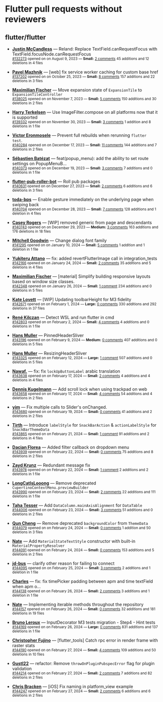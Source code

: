 # Flutter pull requests without reviewers

## flutter/flutter

* **[Justin McCandless](https://github.com/justinmc)** &mdash; Reland: Replace TextField.canRequestFocus with TextField.focusNode.canRequestFocus<br />
    <sub>[#132273](https://github.com/flutter/flutter/pull/132273) opened on on August 9, 2023 &mdash; **Small:** [2 comments](https://github.com/flutter/flutter/pull/132273) 45 additions and 12 deletions in 4 files</sub><br />

* **[Pavel Mazhnik](https://github.com/p-mazhnik)** &mdash; [web] fix service worker caching for custom base href<br />
    <sub>[#137202](https://github.com/flutter/flutter/pull/137202) opened on on October 25, 2023 &mdash; **Small:** [8 comments](https://github.com/flutter/flutter/pull/137202) 157 additions and 22 deletions in 3 files</sub><br />

* **[Maximilian Fischer](https://github.com/fischerscode)** &mdash; Move expansion state of `ExpansionTile` to `ExpansionTileController`<br />
    <sub>[#138025](https://github.com/flutter/flutter/pull/138025) opened on on November 7, 2023 &mdash; **Small:** [5 comments](https://github.com/flutter/flutter/pull/138025) 150 additions and 30 deletions in 2 files</sub><br />

* **[Harry Terkelsen](https://github.com/harryterkelsen)** &mdash; Use ImageFilter.compose on all platforms now that it is supported<br />
    <sub>[#139332](https://github.com/flutter/flutter/pull/139332) opened on on November 30, 2023 &mdash; **Small:** [3 comments](https://github.com/flutter/flutter/pull/139332) 1 addition and 8 deletions in 1 file</sub><br />

* **[Victor Eronmosele](https://github.com/victoreronmosele)** &mdash; Prevent full rebuilds when rerunning `flutter test`.<br />
    <sub>[#140284](https://github.com/flutter/flutter/pull/140284) opened on on December 17, 2023 &mdash; **Small:** [11 comments](https://github.com/flutter/flutter/pull/140284) 144 additions and 7 deletions in 2 files</sub><br />

* **[Sébastien Batézat](https://github.com/sbatezat)** &mdash; feat(popup_menu): add the ability to set route settings on PopupMenuB…<br />
    <sub>[#140373](https://github.com/flutter/flutter/pull/140373) opened on on December 19, 2023 &mdash; **Small:** [3 comments](https://github.com/flutter/flutter/pull/140373) 7 additions and 0 deletions in 1 file</sub><br />

* **[flutter-pub-roller-bot](https://github.com/flutter-pub-roller-bot)** &mdash; Roll pub packages<br />
    <sub>[#140631](https://github.com/flutter/flutter/pull/140631) opened on on December 27, 2023 &mdash; **Small:** [2 comments](https://github.com/flutter/flutter/pull/140631) 6 additions and 6 deletions in 3 files</sub><br />

* **[toda-bps](https://github.com/toda-bps)** &mdash; Enable gesture immediately on the underlying page when swiping back<br />
    <sub>[#140704](https://github.com/flutter/flutter/pull/140704) opened on on December 28, 2023 &mdash; **Small:** [7 comments](https://github.com/flutter/flutter/pull/140704) 128 additions and 1 deletion in 4 files</sub><br />

* **[Casey Rogers](https://github.com/caseycrogers)** &mdash; [WIP] removed generic from page and descendants<br />
    <sub>[#140743](https://github.com/flutter/flutter/pull/140743) opened on on December 29, 2023 &mdash; **Medium:** [3 comments](https://github.com/flutter/flutter/pull/140743) 163 additions and 176 deletions in 18 files</sub><br />

* **[Mitchell Goodwin](https://github.com/MitchellGoodwin)** &mdash; Change dialog font family<br />
    <sub>[#141295](https://github.com/flutter/flutter/pull/141295) opened on on January 10, 2024 &mdash; **Small:** [5 comments](https://github.com/flutter/flutter/pull/141295) 1 addition and 1 deletion in 1 file</sub><br />

* **[Yukiteru Attano](https://github.com/YukiAttano)** &mdash; fix: added revertFlutterImage call in integration_tests<br />
    <sub>[#142166](https://github.com/flutter/flutter/pull/142166) opened on on January 24, 2024 &mdash; **Small:** [2 comments](https://github.com/flutter/flutter/pull/142166) 35 additions and 5 deletions in 4 files</sub><br />

* **[Maximilian Fischer](https://github.com/fischerscode)** &mdash; [material] Simplify building responsive layouts based on window size classes.<br />
    <sub>[#142348](https://github.com/flutter/flutter/pull/142348) opened on on January 26, 2024 &mdash; **Small:** [1 comment](https://github.com/flutter/flutter/pull/142348) 234 additions and 0 deletions in 5 files</sub><br />

* **[Kate Lovett](https://github.com/Piinks)** &mdash; [WIP] Updating toolbarHeight for M3 fidelity<br />
    <sub>[#142671](https://github.com/flutter/flutter/pull/142671) opened on on February 1, 2024 &mdash; **Large:** [0 comments](https://github.com/flutter/flutter/pull/142671) 330 additions and 292 deletions in 37 files</sub><br />

* **[René Kilczan](https://github.com/rekire)** &mdash; Detect WSL and run flutter in cmd<br />
    <sub>[#142803](https://github.com/flutter/flutter/pull/142803) opened on on February 2, 2024 &mdash; **Small:** [4 comments](https://github.com/flutter/flutter/pull/142803) 4 additions and 0 deletions in 1 file</sub><br />

* **[Hans Muller](https://github.com/HansMuller)** &mdash; PinnedHeaderSliver<br />
    <sub>[#143196](https://github.com/flutter/flutter/pull/143196) opened on on February 9, 2024 &mdash; **Medium:** [0 comments](https://github.com/flutter/flutter/pull/143196) 407 additions and 0 deletions in 5 files</sub><br />

* **[Hans Muller](https://github.com/HansMuller)** &mdash; ResizingHeaderSliver<br />
    <sub>[#143325](https://github.com/flutter/flutter/pull/143325) opened on on February 12, 2024 &mdash; **Large:** [1 comment](https://github.com/flutter/flutter/pull/143325) 507 additions and 0 deletions in 5 files</sub><br />

* **[Nawaf.](https://github.com/nawafalomari)** &mdash; fix: fix `lockUpButtonLabel` arabic translation<br />
    <sub>[#143638](https://github.com/flutter/flutter/pull/143638) opened on on February 17, 2024 &mdash; **Small:** [2 comments](https://github.com/flutter/flutter/pull/143638) 4 additions and 4 deletions in 4 files</sub><br />

* **[Dennis Kugelmann](https://github.com/IchordeDionysos)** &mdash; Add scroll lock when using trackpad on web<br />
    <sub>[#143658](https://github.com/flutter/flutter/pull/143658) opened on on February 17, 2024 &mdash; **Small:** [4 comments](https://github.com/flutter/flutter/pull/143658) 54 additions and 4 deletions in 2 files</sub><br />

* **[yim](https://github.com/yiiim)** &mdash; Fix multiple calls to Slider's onChanged.<br />
    <sub>[#143680](https://github.com/flutter/flutter/pull/143680) opened on on February 19, 2024 &mdash; **Small:** [0 comments](https://github.com/flutter/flutter/pull/143680) 41 additions and 2 deletions in 2 files</sub><br />

* **[Tirth](https://github.com/piedcipher)** &mdash; Introduce `labelStyle` for `SnackBarAction` & `actionLabelStyle` for `SnackBarThemeData`<br />
    <sub>[#143865](https://github.com/flutter/flutter/pull/143865) opened on on February 21, 2024 &mdash; **Small:** [1 comment](https://github.com/flutter/flutter/pull/143865) 91 additions and 2 deletions in 4 files</sub><br />

* **[Dacian Florea](https://github.com/dacianf)** &mdash; Added filter callback on dropdown menu<br />
    <sub>[#143939](https://github.com/flutter/flutter/pull/143939) opened on on February 22, 2024 &mdash; **Small:** [0 comments](https://github.com/flutter/flutter/pull/143939) 75 additions and 8 deletions in 2 files</sub><br />

* **[Zayd Krunz](https://github.com/ShrootBuck)** &mdash; Redundant message fix<br />
    <sub>[#143978](https://github.com/flutter/flutter/pull/143978) opened on on February 22, 2024 &mdash; **Small:** [1 comment](https://github.com/flutter/flutter/pull/143978) 2 additions and 2 deletions in 1 file</sub><br />

* **[LongCatIsLooong](https://github.com/LongCatIsLooong)** &mdash; Remove deprecated `CupertinoContextMenu.previewBuilder`<br />
    <sub>[#143990](https://github.com/flutter/flutter/pull/143990) opened on on February 23, 2024 &mdash; **Small:** [2 comments](https://github.com/flutter/flutter/pull/143990) 22 additions and 111 deletions in 1 file</sub><br />

* **[Taha Tesser](https://github.com/TahaTesser)** &mdash; Add `DataColumn.mainAxisAlignment` for `DataTable`<br />
    <sub>[#144006](https://github.com/flutter/flutter/pull/144006) opened on on February 23, 2024 &mdash; **Small:** [3 comments](https://github.com/flutter/flutter/pull/144006) 51 additions and 0 deletions in 2 files</sub><br />

* **[Qun Cheng](https://github.com/QuncCccccc)** &mdash; Remove deprecated `backgroundColor` from `ThemeData`<br />
    <sub>[#144079](https://github.com/flutter/flutter/pull/144079) opened on on February 24, 2024 &mdash; **Small:** [0 comments](https://github.com/flutter/flutter/pull/144079) 1 addition and 50 deletions in 3 files</sub><br />

* **[Nate](https://github.com/nate-thegrate)** &mdash; Add `MaterialStateTextStyle` constructor with built-in `MaterialPropertyResolver`<br />
    <sub>[#144091](https://github.com/flutter/flutter/pull/144091) opened on on February 24, 2024 &mdash; **Small:** [0 comments](https://github.com/flutter/flutter/pull/144091) 153 additions and 5 deletions in 2 files</sub><br />

* **[jd-bus](https://github.com/jd-bus)** &mdash; clarify other reason for failing to connect<br />
    <sub>[#144095](https://github.com/flutter/flutter/pull/144095) opened on on February 25, 2024 &mdash; **Small:** [3 comments](https://github.com/flutter/flutter/pull/144095) 2 additions and 1 deletion in 1 file</sub><br />

* **[Charles](https://github.com/lijianqiang12)** &mdash; fix: fix timePicker padding between apm and time textField when apm o…<br />
    <sub>[#144138](https://github.com/flutter/flutter/pull/144138) opened on on February 26, 2024 &mdash; **Small:** [2 comments](https://github.com/flutter/flutter/pull/144138) 3 additions and 1 deletion in 1 file</sub><br />

* **[Nate](https://github.com/nate-thegrate)** &mdash; Implementing iterable methods throughout the repository<br />
    <sub>[#144157](https://github.com/flutter/flutter/pull/144157) opened on on February 26, 2024 &mdash; **Small:** [0 comments](https://github.com/flutter/flutter/pull/144157) 32 additions and 181 deletions in 19 files</sub><br />

* **[Bruno Leroux](https://github.com/bleroux)** &mdash; InputDecorator M3 tests migration - Step4 - Hint tests<br />
    <sub>[#144169](https://github.com/flutter/flutter/pull/144169) opened on on February 26, 2024 &mdash; **Large:** [0 comments](https://github.com/flutter/flutter/pull/144169) 831 additions and 137 deletions in 1 file</sub><br />

* **[Christopher Fujino](https://github.com/christopherfujino)** &mdash; [flutter_tools] Catch rpc error in render frame with raster stats<br />
    <sub>[#144190](https://github.com/flutter/flutter/pull/144190) opened on on February 27, 2024 &mdash; **Small:** [4 comments](https://github.com/flutter/flutter/pull/144190) 109 additions and 50 deletions in 10 files</sub><br />

* **[Gustl22](https://github.com/Gustl22)** &mdash; refactor: Remove `throwOnPluginPubspecError` flag for plugin validation<br />
    <sub>[#144214](https://github.com/flutter/flutter/pull/144214) opened on on February 27, 2024 &mdash; **Small:** [2 comments](https://github.com/flutter/flutter/pull/144214) 7 additions and 82 deletions in 2 files</sub><br />

* **[Chris Bracken](https://github.com/cbracken)** &mdash; [iOS] Fix naming in platform_view example<br />
    <sub>[#144247](https://github.com/flutter/flutter/pull/144247) opened on on February 27, 2024 &mdash; **Small:** [2 comments](https://github.com/flutter/flutter/pull/144247) 6 additions and 6 deletions in 2 files</sub><br />

